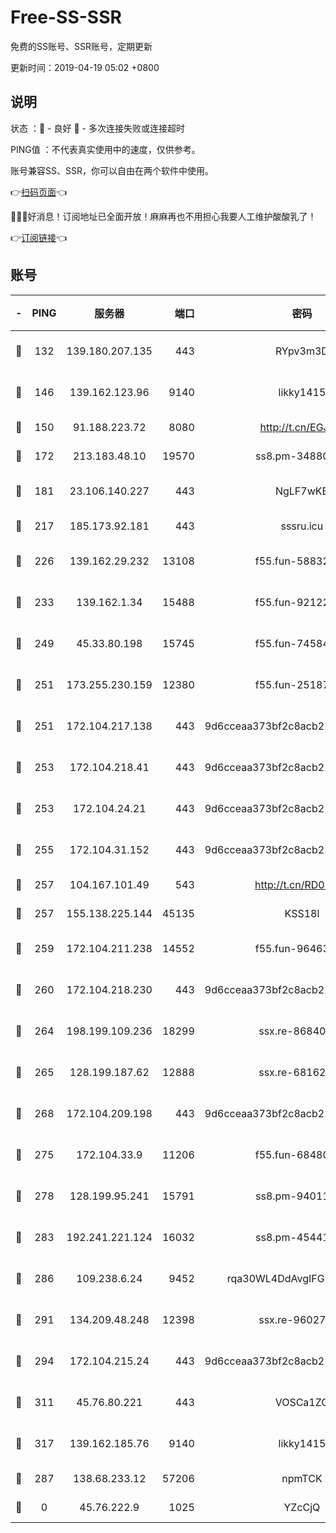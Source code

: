 # Free-SS-SSR

免费的SS账号、SSR账号，定期更新

更新时间：2019-04-19 05:02 +0800

## 说明

状态     ：🙂 - 良好 🙁 - 多次连接失败或连接超时

PING值   ：不代表真实使用中的速度，仅供参考。

账号兼容SS、SSR，你可以自由在两个软件中使用。

👉[扫码页面](https://liesauer.github.io/Free-SS-SSR/)👈

🎉🎉🎉好消息！订阅地址已全面开放！麻麻再也不用担心我要人工维护酸酸乳了！

👉[订阅链接](https://www.liesauer.net/yogurt/subscribe?ACCESS_TOKEN=DAYxR3mMaZAsaqUb)👈

## 账号

|-|PING|服务器|端口|密码|加密方式|区域|
|:----:|:----:|:-----:|-----:|:----:|:----:|:----:|
|🙂|132|139.180.207.135|443|RYpv3m3D|aes-256-cfb|JP|
|🙂|146|139.162.123.96|9140|likky1415|aes-256-cfb|JP|
|🙂|150|91.188.223.72|8080|http://t.cn/EGJIyrl|rc4-md5|RU|
|🙂|172|213.183.48.10|19570|ss8.pm-34880278|rc4-md5|RU|
|🙂|181|23.106.140.227|443|NgLF7wKB|aes-256-cfb|US|
|🙂|217|185.173.92.181|443|sssru.icu|rc4-md5|RU|
|🙂|226|139.162.29.232|13108|f55.fun-58832525|aes-256-cfb|SG|
|🙂|233|139.162.1.34|15488|f55.fun-92122073|aes-256-cfb|SG|
|🙂|249|45.33.80.198|15745|f55.fun-74584715|aes-256-cfb|US|
|🙂|251|173.255.230.159|12380|f55.fun-25187450|aes-256-cfb|US|
|🙂|251|172.104.217.138|443|9d6cceaa373bf2c8acb22e60b6a58be6|aes-256-cfb|US|
|🙂|253|172.104.218.41|443|9d6cceaa373bf2c8acb22e60b6a58be6|aes-256-cfb|US|
|🙂|253|172.104.24.21|443|9d6cceaa373bf2c8acb22e60b6a58be6|aes-256-cfb|US|
|🙂|255|172.104.31.152|443|9d6cceaa373bf2c8acb22e60b6a58be6|aes-256-cfb|US|
|🙂|257|104.167.101.49|543|http://t.cn/RD0D7sx|rc4-md5|CA|
|🙂|257|155.138.225.144|45135|KSS18l|rc4-md5|US|
|🙂|259|172.104.211.238|14552|f55.fun-96463764|aes-256-cfb|US|
|🙂|260|172.104.218.230|443|9d6cceaa373bf2c8acb22e60b6a58be6|aes-256-cfb|US|
|🙂|264|198.199.109.236|18299|ssx.re-86840867|aes-256-cfb|US|
|🙂|265|128.199.187.62|12888|ssx.re-68162593|aes-256-cfb|SG|
|🙂|268|172.104.209.198|443|9d6cceaa373bf2c8acb22e60b6a58be6|aes-256-cfb|US|
|🙂|275|172.104.33.9|11206|f55.fun-68480715|aes-256-cfb|SG|
|🙂|278|128.199.95.241|15791|ss8.pm-94011498|aes-256-cfb|SG|
|🙂|283|192.241.221.124|16032|ss8.pm-45441503|aes-256-cfb|US|
|🙂|286|109.238.6.24|9452|rqa30WL4DdAvgIFG6Fs3znzTa|aes-256-cfb|FR|
|🙂|291|134.209.48.248|12398|ssx.re-96027580|aes-256-cfb|US|
|🙂|294|172.104.215.24|443|9d6cceaa373bf2c8acb22e60b6a58be6|aes-256-cfb|US|
|🙂|311|45.76.80.221|443|VOSCa1ZG|aes-256-cfb|DE|
|🙂|317|139.162.185.76|9140|likky1415|aes-256-cfb|DE|
|🙂|287|138.68.233.12|57206|npmTCK|rc4-md5|US|
|🙁|0|45.76.222.9|1025|YZcCjQ|rc4-md5|JP|
